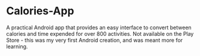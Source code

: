 # Calories-App
A practical Android app that provides an easy interface to convert between calories and time expended for over 800 activities. Not available on the Play Store - this was my very first Android creation, and was meant more for learning.
